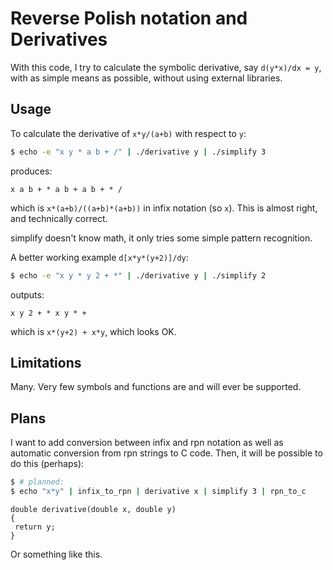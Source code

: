 # Reverse Polish notation and Derivatives

With this code, I try to calculate the symbolic derivative, say
`d(y*x)/dx = y`, with as simple means as possible, without using
external libraries.

## Usage

To calculate the derivative of `x*y/(a+b)` with respect to `y`:

```bash
$ echo -e "x y * a b + /" | ./derivative y | ./simplify 3
```
produces:
```
x a b + * a b + a b + * /
```
which is `x*(a+b)/((a+b)*(a+b))` in infix notation (so `x`). This is almost right, and technically correct.

simplify doesn't know math, it only tries some simple pattern recognition.

A better working example `d[x*y*(y+2)]/dy`:

```bash
$ echo -e "x y * y 2 + *" | ./derivative y | ./simplify 2
```
outputs:
```
x y 2 + * x y * +
```
which is `x*(y+2) + x*y`, which looks OK.

## Limitations

Many. Very few symbols and functions are and will ever be supported.

## Plans

I want to add conversion between infix and rpn notation as well as
automatic conversion from rpn strings to C code. Then, it will be possible to do this (perhaps): 
```bash
$ # planned:
$ echo "x*y" | infix_to_rpn | derivative x | simplify 3 | rpn_to_c 
```
```
double derivative(double x, double y)
{
 return y;
}
```
Or something like this.

